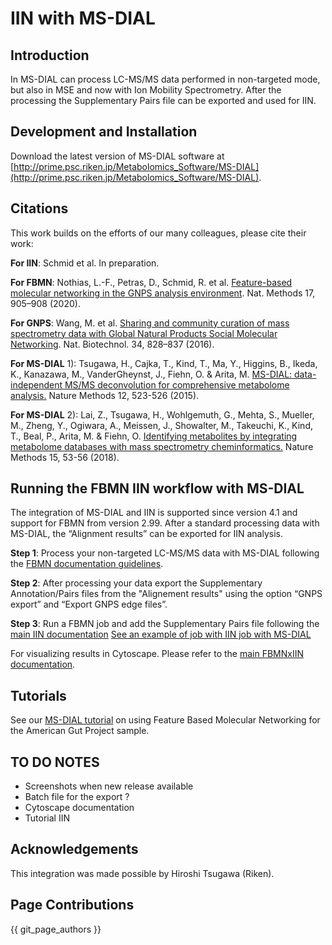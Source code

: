 # IIN with MS-DIAL

## Introduction

In MS-DIAL can process LC-MS/MS data performed in non-targeted mode, but also in MSE and now with Ion Mobility Spectrometry. After the processing the Supplementary Pairs file can be exported and used for IIN.

## Development and Installation

Download the latest version of MS-DIAL software at [http://prime.psc.riken.jp/Metabolomics_Software/MS-DIAL](http://prime.psc.riken.jp/Metabolomics_Software/MS-DIAL).

## Citations

This work builds on the efforts of our many colleagues, please cite their work:

**For IIN**: Schmid et al. In preparation.

**For FBMN**: Nothias, L.-F., Petras, D., Schmid, R. et al. [Feature-based molecular networking in the GNPS analysis environment](https://www.nature.com/articles/s41592-020-0933-6). Nat. Methods 17, 905–908 (2020).

**For GNPS**: Wang, M. et al. [Sharing and community curation of mass spectrometry data with Global Natural Products Social Molecular Networking](https://doi.org/10.1038/nbt.3597). Nat. Biotechnol. 34, 828–837 (2016).

**For MS-DIAL** 1): Tsugawa, H., Cajka, T., Kind, T., Ma, Y., Higgins, B., Ikeda, K., Kanazawa, M., VanderGheynst, J., Fiehn, O. & Arita, M. [MS-DIAL: data-independent MS/MS deconvolution for comprehensive metabolome analysis.](http://dx.doi.org/10.1038/nmeth.3393) Nature Methods 12, 523-526 (2015).

**For MS-DIAL** 2): Lai, Z., Tsugawa, H., Wohlgemuth, G., Mehta, S., Mueller, M., Zheng, Y., Ogiwara, A., Meissen, J., Showalter, M., Takeuchi, K., Kind, T., Beal, P., Arita, M. & Fiehn, O. [Identifying metabolites by integrating metabolome databases with mass spectrometry cheminformatics.](http://dx.doi.org/10.1038/nmeth.4512) Nature Methods 15, 53-56 (2018).

## Running the FBMN IIN workflow with MS-DIAL

The integration of MS-DIAL and IIN is supported since version 4.1 and support for FBMN from version 2.99. After a standard processing data with MS-DIAL, the “Alignment results” can be exported for IIN analysis.

**Step 1**: Process your non-targeted LC-MS/MS data with MS-DIAL following the [FBMN documentation guidelines](featurebasedmolecularnetworking-with-ms-dial.md).

**Step 2**: After processing your data export the Supplementary Annotation/Pairs files from the "Alignement results" using the option “GNPS export” and “Export GNPS edge files”.

**Step 3**: Run a FBMN job and add the Supplementary Pairs file following the [main IIN documentation](fbmn-iin.md)
[See an example of job with IIN job with MS-DIAL](https://gnps.ucsd.edu/ProteoSAFe/status.jsp?task=ae661056ca1d4b119c0be48d83ec8150)

For visualizing results in Cytoscape. Please refer to the [main FBMNxIIN documentation](fbmn-iin.md).

## Tutorials

See our [MS-DIAL tutorial](tutorials/americangut-ms-dial.md) on using Feature Based Molecular Networking for the American Gut Project sample.


## TO DO NOTES
- Screenshots when new release available
- Batch file for the export ?
- Cytoscape documentation
- Tutorial IIN

## Acknowledgements

This integration was made possible by Hiroshi Tsugawa (Riken).

## Page Contributions

{{ git_page_authors }}
